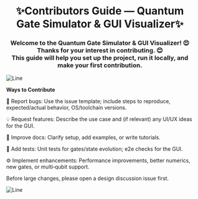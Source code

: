 <div align="center">
  <h1>✨Contributors Guide — Quantum Gate Simulator & GUI Visualizer✨</h1>
  <h3>
    Welcome to the Quantum Gate Simulator & GUI Visualizer! 😍<br>
    Thanks for your interest in contributing. 😊<br>
    This guide will help you set up the project, run it locally, and make your first contribution.
  </h3>
</div>


![Line](https://user-images.githubusercontent.com/85225156/171937799-8fc9e255-9889-4642-9c92-6df85fb86e82.gif)


**Ways to Contribute**

🐛 Report bugs: Use the issue template; include steps to reproduce, expected/actual behavior, OS/toolchain versions.

💡 Request features: Describe the use case and (if relevant) any UI/UX ideas for the GUI.

🧹 Improve docs: Clarify setup, add examples, or write tutorials.

🧪 Add tests: Unit tests for gates/state evolution; e2e checks for the GUI.

⚙️ Implement enhancements: Performance improvements, better numerics, new gates, or multi‑qubit support.

Before large changes, please open a design discussion issue first.

![Line](https://user-images.githubusercontent.com/85225156/171937799-8fc9e255-9889-4642-9c92-6df85fb86e82.gif)

